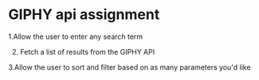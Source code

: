 
# GIPHY api assignment

  1.Allow the user to enter any search term 
  
  2. Fetch a list of results from the GIPHY API
  
  3.Allow the user to sort and filter based on as many parameters you'd like
